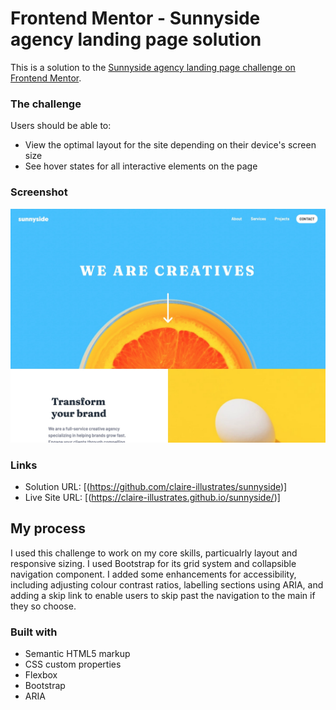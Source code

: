 # Frontend Mentor - Sunnyside agency landing page solution

This is a solution to the [Sunnyside agency landing page challenge on Frontend Mentor](https://www.frontendmentor.io/challenges/sunnyside-agency-landing-page-7yVs3B6ef).

### The challenge

Users should be able to:

- View the optimal layout for the site depending on their device's screen size
- See hover states for all interactive elements on the page

### Screenshot

![](./screenshot.jpg)


### Links

- Solution URL: [(https://github.com/claire-illustrates/sunnyside)]
- Live Site URL: [(https://claire-illustrates.github.io/sunnyside/)]

## My process

I used this challenge to work on my core skills, particualrly layout and responsive sizing. I used Bootstrap for its grid system and collapsible navigation component. I added some enhancements for accessibility, including adjusting colour contrast ratios, labelling sections using ARIA, and adding a skip link to enable users to skip past the navigation to the main if they so choose.  

### Built with

- Semantic HTML5 markup
- CSS custom properties
- Flexbox
- Bootstrap
- ARIA
